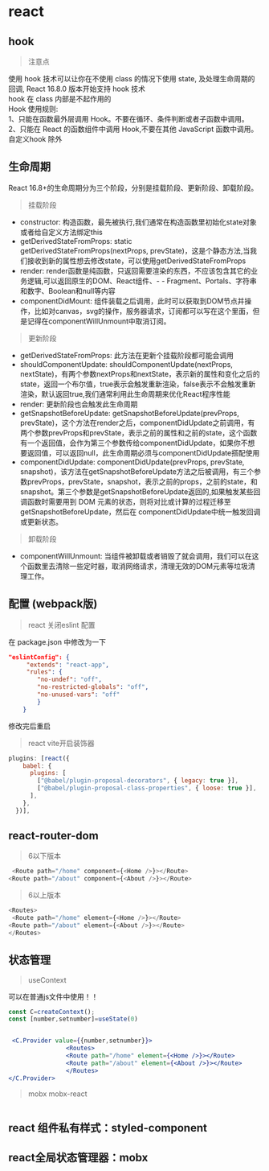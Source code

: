 # react

## hook

>注意点

使用 hook 技术可以让你在不使用 class 的情况下使用 state, 及处理生命周期的回调, React 16.8.0 版本开始支持 hook 技术<br>
hook 在 class 内部是不起作用的<br>
Hook 使用规则:<br>
1、只能在函数最外层调用 Hook。不要在循环、条件判断或者子函数中调用。<br>
2、只能在 React 的函数组件中调用 Hook,不要在其他 JavaScript 函数中调用。自定义hook 除外<br>

## 生命周期

React 16.8+的生命周期分为三个阶段，分别是挂载阶段、更新阶段、卸载阶段。

>挂载阶段

- constructor: 构造函数，最先被执行,我们通常在构造函数里初始化state对象或者给自定义方法绑定this
- getDerivedStateFromProps: static getDerivedStateFromProps(nextProps, prevState)，这是个静态方法,当我们接收到新的属性想去修改state，可以使用getDerivedStateFromProps
- render: render函数是纯函数，只返回需要渲染的东西，不应该包含其它的业务逻辑,可以返回原生的DOM、React组件、- - Fragment、Portals、字符串和数字、Boolean和null等内容
- componentDidMount: 组件装载之后调用，此时可以获取到DOM节点并操作，比如对canvas，svg的操作，服务器请求，订阅都可以写在这个里面，但是记得在componentWillUnmount中取消订阅。
>更新阶段

- getDerivedStateFromProps: 此方法在更新个挂载阶段都可能会调用
- shouldComponentUpdate: shouldComponentUpdate(nextProps, nextState)，有两个参数nextProps和nextState，表示新的属性和变化之后的state，返回一个布尔值，true表示会触发重新渲染，false表示不会触发重新渲染，默认返回true,我们通常利用此生命周期来优化React程序性能
- render: 更新阶段也会触发此生命周期
- getSnapshotBeforeUpdate: getSnapshotBeforeUpdate(prevProps, prevState)，这个方法在render之后，componentDidUpdate之前调用，有两个参数prevProps和prevState，表示之前的属性和之前的state，这个函数有一个返回值，会作为第三个参数传给componentDidUpdate，如果你不想要返回值，可以返回null，此生命周期必须与componentDidUpdate搭配使用
- componentDidUpdate: componentDidUpdate(prevProps, prevState, snapshot)，该方法在getSnapshotBeforeUpdate方法之后被调用，有三个参数prevProps，prevState，snapshot，表示之前的props，之前的state，和snapshot。第三个参数是getSnapshotBeforeUpdate返回的,如果触发某些回调函数时需要用到 DOM 元素的状态，则将对比或计算的过程迁移至getSnapshotBeforeUpdate，然后在 componentDidUpdate中统一触发回调或更新状态。
>卸载阶段

- componentWillUnmount: 当组件被卸载或者销毁了就会调用，我们可以在这个函数里去清除一些定时器，取消网络请求，清理无效的DOM元素等垃圾清理工作。

## 配置 (webpack版)
>react 关闭eslint 配置

在 package.json 中修改为一下 
```json
"eslintConfig": {
     "extends": "react-app", 
     "rules": { 
        "no-undef": "off", 
        "no-restricted-globals": "off", 
        "no-unused-vars": "off" 
        } 
    }
```
修改完后重启

>react vite开启装饰器

```JavaScript
plugins: [react({
    babel: {
      plugins: [
        ["@babel/plugin-proposal-decorators", { legacy: true }],
        ["@babel/plugin-proposal-class-properties", { loose: true }],
      ],
    },
  })],
```

## react-router-dom

>6以下版本

```js
 <Route path="/home" component={<Home />}></Route>
<Route path="/about" component={<About />}></Route>
```

>6以上版本

```js
<Routes>
 <Route path="/home" element={<Home />}></Route>
<Route path="/about" element={<About />}></Route>
</Routes>
```


## 状态管理

>useContext

可以在普通js文件中使用！！

```jsx
const C=createContext();
const [number,setnumber]=useState(0)


 <C.Provider value={{number,setnumber}}>
                <Routes>
                <Route path="/home" element={<Home />}></Route>
                <Route path="/about" element={<About />}></Route>
                </Routes>
</C.Provider>
```
>mobx mobx-react

```JavaScript
```
## react 组件私有样式：styled-component


## react全局状态管理器：mobx